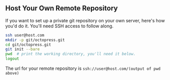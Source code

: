 <h2 id="self_hosted_git">Host Your Own Remote Repository</h2>

If you want to set up a private git repository on your own server, here's how you'd do it. You'll need SSH access to follow along.

```sh
ssh user@host.com
mkdir -p git/octopress.git
cd git/octopress.git
git init --bare
pwd  # print the working directory, you'll need it below.
logout
```

The url for your remote repository is `ssh://user@host.com/(output of pwd above)`
